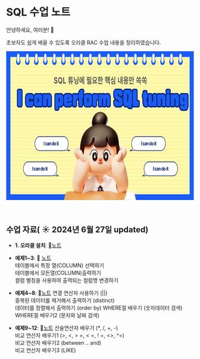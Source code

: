 # SQL 수업 노트 

안녕하세요, 여러분!  🌟

초보자도 쉽게 배울 수 있도록 오라클 RAC 수업 내용을 정리하였습니다.

<img src="https://github.com/ssuyeon12/ssu/blob/main/001.png" width="600" height="400">

&nbsp;

## 수업 자료( ☀️ 2024년 6월 27일 updated)


- **1. 오라클 설치**:  📄[노트](https://www.notion.so/e8bb7dfc0ebf4a0fb5165df3c5c539e8?v=88be955678224c3a98a742fc7399bcf0&p=79ea2baa476349c1aa876bf727524dab&pm=s)
  &nbsp;
  
- **예제1~3**: 📄 [노트](https://www.notion.so/e8bb7dfc0ebf4a0fb5165df3c5c539e8?v=88be955678224c3a98a742fc7399bcf0&p=ccffa710bfc74226a53638c3dfd0dfd4&pm=s)  
테이블에서 특정 열(COLUMN) 선택하기  
테이블에서 모든열(COLUMN)출력하기  
컬럼 별칭을 사용하여 출력되는 컬럼명 변경하기
  
- **예제4~8**: 📄[노트](https://github.com/oracleyu01/rac_class/blob/main/RAC%ED%95%B5%EC%8B%AC3.%20RAC%20%EB%A5%BC%20%EC%9A%B4%EC%98%81%ED%95%A0%20%EB%95%8C%20%ED%95%84%EC%9A%94%ED%95%9C%20IP%203%EA%B0%80%EC%A7%80.md)
연결 연산자 사용하기 (||)  
중복된 데이터를 제거해서 출력하기 (distinct)  
데이터를 정렬해서 출력하기 (order by)
WHERE절 배우기 (숫자데이터 검색)
WHERE절 배우기2 (문자와 날짜 검색)

- **예제9~12**: 📄[노트](https://www.notion.so/e8bb7dfc0ebf4a0fb5165df3c5c539e8?v=88be955678224c3a98a742fc7399bcf0&p=f812ae1970764787bc792cf791e6689b&pm=s)
산술연산자 배우기 (*, /, +, -)  
비교 연산자 배우기1 (>, <, > =, < =, ! =, <>, ^=)  
비교 연산자 배우기2 (between .. and)  
비교 연산자 배우기3 (LIKE)  
